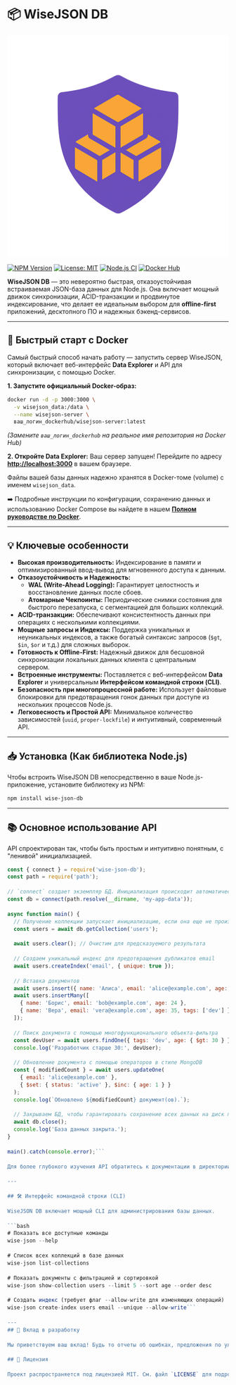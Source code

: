 # 📦 WiseJSON DB

![WiseJSON Логотип](logo.png)

[![NPM Version](https://img.shields.io/npm/v/wise-json-db.svg)](https://npmjs.org/package/wise-json-db)
[![License: MIT](https://img.shields.io/badge/License-MIT-yellow.svg)](https://opensource.org/licenses/MIT)
[![Node.js CI](https://github.com/Xzdes/WiseJSON/actions/workflows/nodejs.yml/badge.svg)](https://github.com/Xzdes/WiseJSON/actions/workflows/nodejs.yml)
[![Docker Hub](https://img.shields.io/badge/Docker%20Hub-ваш_логин%2Fwisejson--server-blue)](https://hub.docker.com/r/ваш_логин/wisejson-server)

**WiseJSON DB** — это невероятно быстрая, отказоустойчивая встраиваемая JSON-база данных для Node.js. Она включает мощный движок синхронизации, ACID-транзакции и продвинутое индексирование, что делает ее идеальным выбором для **offline-first** приложений, десктопного ПО и надежных бэкенд-сервисов.

---

## 🚀 Быстрый старт с Docker

Самый быстрый способ начать работу — запустить сервер WiseJSON, который включает веб-интерфейс **Data Explorer** и API для синхронизации, с помощью Docker.

**1. Запустите официальный Docker-образ:**
```bash
docker run -d -p 3000:3000 \
  -v wisejson_data:/data \
  --name wisejson-server \
  ваш_логин_dockerhub/wisejson-server:latest
```
*(Замените `ваш_логин_dockerhub` на реальное имя репозитория на Docker Hub)*

**2. Откройте Data Explorer:**
Ваш сервер запущен! Перейдите по адресу **[http://localhost:3000](http://localhost:3000)** в вашем браузере.

Файлы вашей базы данных надежно хранятся в Docker-томе (volume) с именем `wisejson_data`.

➡️ Подробные инструкции по конфигурации, сохранению данных и использованию Docker Compose вы найдете в нашем **[Полном руководстве по Docker](DOCKER.ru.md)**.

---

## 💡 Ключевые особенности

*   **Высокая производительность:** Индексирование в памяти и оптимизированный ввод-вывод для мгновенного доступа к данным.
*   **Отказоустойчивость и Надежность:**
    *   **WAL (Write-Ahead Logging):** Гарантирует целостность и восстановление данных после сбоев.
    *   **Атомарные Чекпоинты:** Периодические снимки состояния для быстрого перезапуска, с сегментацией для больших коллекций.
*   **ACID-транзакции:** Обеспечивают консистентность данных при операциях с несколькими коллекциями.
*   **Мощные запросы и Индексы:** Поддержка уникальных и неуникальных индексов, а также богатый синтаксис запросов (`$gt`, `$in`, `$or` и т.д.) для сложных выборок.
*   **Готовность к Offline-First:** Надежный движок для бесшовной синхронизации локальных данных клиента с центральным сервером.
*   **Встроенные инструменты:** Поставляется с веб-интерфейсом **Data Explorer** и универсальным **Интерфейсом командной строки (CLI)**.
*   **Безопасность при многопроцессной работе:** Использует файловые блокировки для предотвращения гонок данных при доступе из нескольких процессов Node.js.
*   **Легковесность и Простой API:** Минимальное количество зависимостей (`uuid`, `proper-lockfile`) и интуитивный, современный API.

---

## 📥 Установка (Как библиотека Node.js)

Чтобы встроить WiseJSON DB непосредственно в ваше Node.js-приложение, установите библиотеку из NPM:

```bash
npm install wise-json-db
```

---

## 📚 Основное использование API

API спроектирован так, чтобы быть простым и интуитивно понятным, с "ленивой" инициализацией.

```javascript
const { connect } = require('wise-json-db');
const path = require('path');

// `connect` создает экземпляр БД. Инициализация происходит автоматически при первой операции.
const db = connect(path.resolve(__dirname, 'my-app-data'));

async function main() {
  // Получение коллекции запускает инициализацию, если она еще не произошла.
  const users = await db.getCollection('users');
  
  await users.clear(); // Очистим для предсказуемого результата

  // Создаем уникальный индекс для предотвращения дубликатов email
  await users.createIndex('email', { unique: true });

  // Вставка документов
  await users.insert({ name: 'Алиса', email: 'alice@example.com', age: 30 });
  await users.insertMany([
    { name: 'Борис', email: 'bob@example.com', age: 24 },
    { name: 'Вера', email: 'vera@example.com', age: 35, tags: ['dev'] }
  ]);

  // Поиск документа с помощью многофункционального объекта-фильтра
  const devUser = await users.findOne({ tags: 'dev', age: { $gt: 30 } });
  console.log('Разработчик старше 30:', devUser);

  // Обновление документа с помощью операторов в стиле MongoDB
  const { modifiedCount } = await users.updateOne(
    { email: 'alice@example.com' },
    { $set: { status: 'active' }, $inc: { age: 1 } }
  );
  console.log(`Обновлено ${modifiedCount} документ(ов).`);
  
  // Закрываем БД, чтобы гарантировать сохранение всех данных на диск перед выходом из приложения.
  await db.close();
  console.log('База данных закрыта.');
}

main().catch(console.error);```

Для более глубокого изучения API обратитесь к документации в директории `/docs`.

---

## 🛠️ Интерфейс командной строки (CLI)

WiseJSON DB включает мощный CLI для администрирования базы данных.

```bash
# Показать все доступные команды
wise-json --help

# Список всех коллекций в базе данных
wise-json list-collections

# Показать документы с фильтрацией и сортировкой
wise-json show-collection users --limit 5 --sort age --order desc

# Создать индекс (требует флаг --allow-write для изменяющих операций)
wise-json create-index users email --unique --allow-write```

---
## 🤝 Вклад в разработку

Мы приветствуем ваш вклад! Будь то отчеты об ошибках, предложения по улучшению функционала или pull-реквесты, ваша помощь будет оценена. Пожалуйста, не стесняйтесь открывать issue для обсуждения ваших идей.

## 📄 Лицензия

Проект распространяется под лицензией MIT. См. файл `LICENSE` для подробностей.